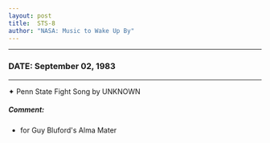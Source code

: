 ```yaml
---
layout: post
title:  STS-8
author: "NASA: Music to Wake Up By"
---
```


----
### DATE: September 02, 1983
----
✦ Penn State Fight Song by UNKNOWN

##### Comment:
* for Guy Bluford's Alma Mater

